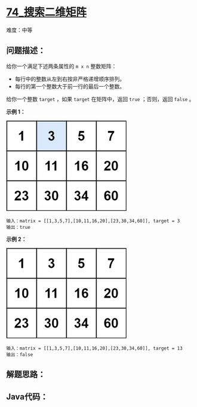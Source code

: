 # [74_搜索二维矩阵](https://leetcode.cn/problems/search-a-2d-matrix/)

难度：中等

## 问题描述：

给你一个满足下述两条属性的 `m x n` 整数矩阵：

- 每行中的整数从左到右按非严格递增顺序排列。
- 每行的第一个整数大于前一行的最后一个整数。

给你一个整数 `target` ，如果 `target` 在矩阵中，返回 `true` ；否则，返回 `false` 。

 

**示例 1：**

![img](../../assets/imgs/mat.jpg)

```
输入：matrix = [[1,3,5,7],[10,11,16,20],[23,30,34,60]], target = 3
输出：true
```

**示例 2：**

![img](../../assets/imgs/mat222.jpg)

```
输入：matrix = [[1,3,5,7],[10,11,16,20],[23,30,34,60]], target = 13
输出：false
```

## 解题思路：

## Java代码：